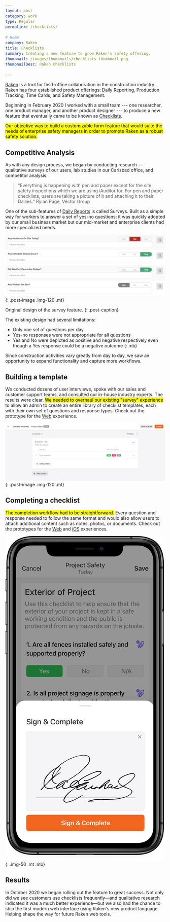 ```yaml
---
layout: post
category: work
type: Regular
permalink: /checklists/

# Home
company: Raken
title: Checklists
summary: Creating a new feature to grow Raken's safety offering.
thumbnail: /images/thumbnails/checklists-thumbnail.png
thumbnailDesc: Raken Checklists

---
```


[Raken](https://rakenapp.com) is a tool for field-office collaboration in the construction industry. Raken has four established product offerings: Daily Reporting, Production Tracking, Time Cards, and Safety Management.

Beginning in February 2020 I worked with a small team --- one researcher, one product manager, and another product designer --- to produce a new feature that eventually came to be known as [Checklists](https://www.rakenapp.com/daily-reports).

<mark>Our objective was to build a customizable form feature that would suite the needs of enterprise safety managers in order to promote Raken as a robust safety solution.</mark>

## Competitive Analysis

As with any design process, we began by conducting research — qualitative surveys of our users, lab studies in our Carlsbad office, and competitor analysis.

> “Everything is happening with pen and paper except for the site safety inspections which we are using iAuditor for. For pen and paper checklists, users are taking a picture of it and attaching it to their Dailies.”
> Rylan Page, Vector Group

One of the sub-features of [Daily Reports](https://www.rakenapp.com/daily-reports) is called Surveys. Built as a simple way for workers to answer a set of yes-no questions; it was quickly adopted by our small business market but our mid-market and enterprise clients had more specialized needs.

![Original survey within a daily report](../assets/img/raken/survey.png){: .post-image .img-120 .mt}

Original design of the survey feature.
{: .post-caption}

The existing design had several limitations:

- Only one set of questions per day
- Yes-no responses were not appropriate for all questions
- Yes and No were depicted as positive and negative respectively even though a Yes response could be a negative outcome
{:.mb}

Since construction activities vary greatly from day to day, we saw an opportunity to expand functionality and capture more workflows.

## Building a template

We conducted dozens of user interviews, spoke with our sales and customer support teams, and consulted our in-house industry experts. The results were clear. <mark>We needed to overhaul our existing "survey" experience</mark> to allow an admin to create an entire library of checklist templates, each with their own set of questions and response types. Check out the prototype for the [Web](https://www.sketch.com/s/ae80686d-bb0f-4a5f-b2b2-40eaf43c2fc2/a/5a47rp/play) experience.

![Original survey within a daily report](../assets/img/raken/template-editor.png){: .post-image .img-120 .mt}


## Completing a checklist

<mark>The completion workflow had to be straightforward.</mark> Every question and response needed to follow the same format and would also allow users to attach additional content such as notes, photos, or documents.  Check out the prototypes for the [Web](https://www.sketch.com/s/ae80686d-bb0f-4a5f-b2b2-40eaf43c2fc2/a/lq8AMV/play) and [iOS](https://www.sketch.com/s/39012f72-9c4a-4218-a190-46330a5f510a/a/Aw99Or/play) experiences. 

![Project tools on iOS](../assets/img/raken/checklist-mobile.png){: .img-50 .mt .mb}

## Results

In October 2020 we began rolling out the feature to great success. Not only did we see customers use checklists frequently—and qualitative research indicated it was a much better experience—but we also had the chance to ship the first modern web interface using Raken's new product language. Helping shape the way for future Raken web tools.